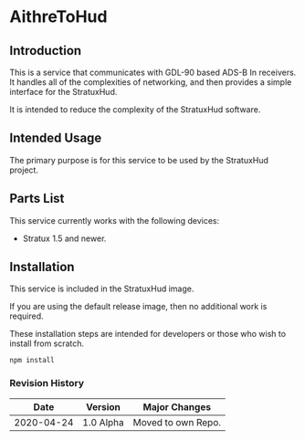 # AithreToHud

## Introduction

This is a service that communicates with GDL-90 based ADS-B In receivers. It handles all of the complexities of networking, and then provides a simple interface for the StratuxHud.

It is intended to reduce the complexity of the StratuxHud software.

## Intended Usage

The primary purpose is for this service to be used by the StratuxHud project.

## Parts List

This service currently works with the following devices:

- Stratux 1.5 and newer.

## Installation

This service is included in the StratuxHud image.

If you are using the default release image, then no additional work is required.

These installation steps are intended for developers or those who wish to install from scratch.

```
npm install
```

### Revision History

Date       | Version   | Major Changes
---------- | --------- | ------------------
2020-04-24 | 1.0 Alpha | Moved to own Repo.
